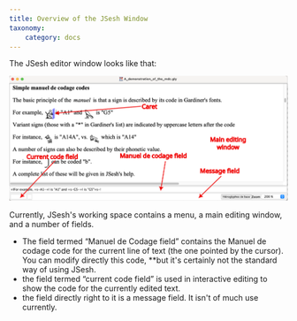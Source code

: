 ```yaml
---
title: Overview of the JSesh Window
taxonomy:
    category: docs
---
```



The JSesh editor window looks like that:

![The jsesh window](./window-en.svg)

Currently, JSesh's working space contains a menu, a main editing window, and a number of fields. 

- The field termed “Manuel de Codage field” contains the Manuel de codage code for the current line of text (the one pointed by the cursor). You can modify directly this code, **but it's certainly not the standard way of using JSesh.
- the field termed “current code field” is used in interactive editing to show the code for the currently edited text. 
- the field directly right to it is a message field. It isn't of much use currently.



